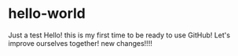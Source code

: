 # hello-world
Just a test
Hello! this is my first time to be ready to use GitHub! 
Let's improve ourselves together!
new changes!!!!

